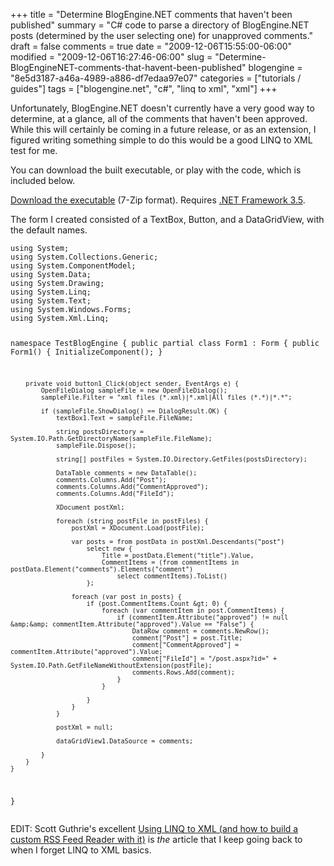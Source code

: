 +++
title = "Determine BlogEngine.NET comments that haven't been published"
summary = "C# code to parse a directory of BlogEngine.NET posts (determined by the user selecting one) for unapproved comments."
draft = false
comments = true
date = "2009-12-06T15:55:00-06:00"
modified = "2009-12-06T16:27:46-06:00"
slug = "Determine-BlogEngineNET-comments-that-havent-been-published"
blogengine = "8e5d3187-a46a-4989-a886-df7edaa97e07"
categories = ["tutorials / guides"]
tags = ["blogengine.net", "c#", "linq to xml", "xml"]
+++

<p>Unfortunately, BlogEngine.NET doesn't currently have a very good way to determine, at a glance, all of the comments that haven't been approved. While this will certainly be coming in a future release, or as an extension, I figured writing something simple to do this would be a good LINQ to XML test for me.</p>
<p>You can download the built executable, or play with the code, which is included below.</p>
<p><a rel="download" href="http://jamesrskemp.com/applications/TestBlogEngine.7z">Download the executable</a>&nbsp;(7-Zip format). Requires <a rel="external" href="http://smallestdotnet.com/">.NET Framework 3.5</a>.</p>
<div class="note">
<p>The form I created consisted of a TextBox, Button, and a DataGridView, with the default names.</p>
</div>
<pre class="code"><code class="csharp">using System;
using System.Collections.Generic;
using System.ComponentModel;
using System.Data;
using System.Drawing;
using System.Linq;
using System.Text;
using System.Windows.Forms;
using System.Xml.Linq;

namespace TestBlogEngine {
	public partial class Form1 : Form {
		public Form1() {
			InitializeComponent();
		}

		private void button1_Click(object sender, EventArgs e) {
			OpenFileDialog sampleFile = new OpenFileDialog();
			sampleFile.Filter = "xml files (*.xml)|*.xml|All files (*.*)|*.*";

			if (sampleFile.ShowDialog() == DialogResult.OK) {
				textBox1.Text = sampleFile.FileName;

				string postsDirectory = System.IO.Path.GetDirectoryName(sampleFile.FileName);
				sampleFile.Dispose();

				string[] postFiles = System.IO.Directory.GetFiles(postsDirectory);

				DataTable comments = new DataTable();
				comments.Columns.Add("Post");
				comments.Columns.Add("CommentApproved");
				comments.Columns.Add("FileId");

				XDocument postXml;

				foreach (string postFile in postFiles) {
					postXml = XDocument.Load(postFile);

					var posts = from postData in postXml.Descendants("post")
						select new {
							Title = postData.Element("title").Value,
							CommentItems = (from commentItems in postData.Element("comments").Elements("comment")
								select commentItems).ToList()
						};

					foreach (var post in posts) {
						if (post.CommentItems.Count &gt; 0) {
							foreach (var commentItem in post.CommentItems) {
								if (commentItem.Attribute("approved") != null &amp;&amp; commentItem.Attribute("approved").Value == "False") {
									DataRow comment = comments.NewRow();
									comment["Post"] = post.Title;
									comment["CommentApproved"] = commentItem.Attribute("approved").Value;
									comment["FileId"] = "/post.aspx?id=" + System.IO.Path.GetFileNameWithoutExtension(postFile);
									comments.Rows.Add(comment);
								}
							}

						}
					}
				}

				postXml = null;

				dataGridView1.DataSource = comments;

			}
		}
	}
}</code></pre>
<p>EDIT: Scott Guthrie's excellent <a rel="external" href="http://weblogs.asp.net/scottgu/archive/2007/08/07/using-linq-to-xml-and-how-to-build-a-custom-rss-feed-reader-with-it.aspx">Using LINQ to XML (and how to build a custom RSS Feed Reader with it)</a> is <em>the</em> article that I keep going back to when I forget LINQ to XML basics.</p>
